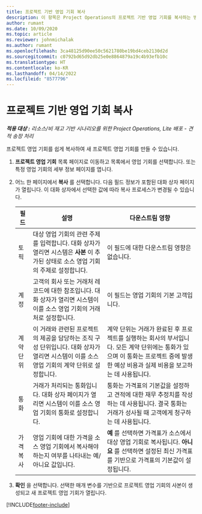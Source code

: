 ```yaml
---
title: 프로젝트 기반 영업 기회 복사
description: 이 항목은 Project Operations의 프로젝트 기반 영업 기회를 복사하는 방법에 대한 정보를 제공합니다.
author: rumant
ms.date: 10/09/2020
ms.topic: article
ms.reviewer: johnmichalak
ms.author: rumant
ms.openlocfilehash: 3ca48125d90ee50c5621780be19bd4ceb2130d2d
ms.sourcegitcommit: c0792bd65d92db25e0e8864879a19c4b93efb10c
ms.translationtype: HT
ms.contentlocale: ko-KR
ms.lasthandoff: 04/14/2022
ms.locfileid: "8577796"
---
```

# <a name="copy-project-based-opportunities"></a>프로젝트 기반 영업 기회 복사

_**적용 대상 :** 리소스/비 재고 기반 시나리오를 위한 Project Operations, Lite 배포 - 견적 송장 처리_


프로젝트 영업 기회를 쉽게 복사하여 새 프로젝트 영업 기회를 만들 수 있습니다. 

1. **프로젝트 영업 기회** 목록 페이지로 이동하고 목록에서 영업 기회를 선택합니다. 또는 특정 영업 기회의 세부 정보 페이지를 엽니다. 
2. 어느 한 페이지에서 **복사** 를 선택합니다. 다음 필드 정보가 포함된 대화 상자 페이지가 열립니다. 이 대화 상자에서 선택한 값에 따라 복사 프로세스가 변경될 수 있습니다.

    | **필드** | **설명** | **다운스트림 영향** |
    | --- | --- | --- |
    | 토픽 | 대상 영업 기회의 관련 주제를 입력합니다. 대화 상자가 열리면 시스템은 **사본** 이 추가된 상태로 소스 영업 기회의 주제로 설정합니다. | 이 필드에 대한 다운스트림 영향은 없습니다. |
    | 계정 | 고객의 회사 또는 거래처 레코드에 대한 참조입니다. 대화 상자가 열리면 시스템이 이를 소스 영업 기회의 거래처로 설정합니다. | 이 필드는 영업 기회의 기본 고객입니다. |
    | 계약 단위 | 이 거래와 관련된 프로젝트의 제공을 담당하는 조직 구성 단위입니다. 대화 상자가 열리면 시스템이 이를 소스 영업 기회의 계약 단위로 설정합니다. | 계약 단위는 거래가 완료된 후 프로젝트를 실행하는 회사의 부서입니다. 모든 계약 단위에는 통화가 있으며 이 통화는 프로젝트 중에 발생한 예상 비용과 실제 비용을 보고하는 데 사용됩니다. |
    | 통화 | 거래가 처리되는 통화입니다. 대화 상자 페이지가 열리면 시스템이 이를 소스 영업 기회의 통화로 설정합니다. | 통화는 가격표의 기본값을 설정하고 견적에 대한 재무 추정치를 작성하는 데 사용됩니다. 결국 통화는 거래가 성사될 때 고객에게 청구하는 데 사용됩니다. |
    | 가격 복사 | 영업 기회에 대한 가격을 소스 영업 기회에서 복사해야 하는지 여부를 나타내는 예/아니요 값입니다. | **예** 를 선택하면 가격표가 소스에서 대상 영업 기회로 복사됩니다. **아니요** 를 선택하면 설정된 최신 가격표를 기반으로 가격표의 기본값이 설정됩니다. |

3. **확인** 을 선택합니다. 선택한 매개 변수를 기반으로 프로젝트 영업 기회의 사본이 생성되고 새 프로젝트 영업 기회가 열립니다.


[!INCLUDE[footer-include](../includes/footer-banner.md)]